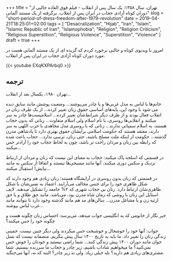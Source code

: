 +++
title = "تهران، سال ۱۳۵۸: یک سال پس از انقلاب - فیلم فوق العاده جالبی از دوران کوتاه آزادی حجاب در ایران پس از انقلاب. برگرفته از یک مستند آلمانی"
slug = "short-period-of-dress-freedom-after-1979-revolution"
date = 2019-04-21T18:25:01+02:00
tags = [ "Desacralization", "Hijab", "Iran", "Islam", "Islamic Republic of Iran", "Islamophobia", "Religion", "Religion Criticism", "Religious Superstition", "Religious Violence", "Superstition", "Violence" ]
draft = true
+++

امروز با ویدیوی کوتاه و جالبی برخورد کردم که گزیده ای از یک مستند آلمانی هست در مورد دوران کوتاه آزادی حجاب در ایران پس از انقلاب. 

{{< youtube EXqKXPArbq0 >}}

## ترجمه

تهران ۱۹۸۰، یکسال بعد از انقلاب...

خانم‌ها یا لباس به مدل غربی‌ها و یا چادر می‌‌پوشند... وضعیت پوشش مانند سابق دیده می شود با وجود این، پایه‌های اساسی‌ حقوق زنان تغییر کرده... از یک طرف زنان در انقلاب فعال بودند و از طرف دیگر شرایط‌شان تغییر کرده... اسلامیست‌ها چادر به سر میکنند و انقلابی‌‌ها روسری، با نام اسلام ولی‌ اسلام متفاوت... زنانی که بدون حجاب هستند، به اسلام سمپاتی ندارند... زنانی که با روسری مدل مجاهدی یا حزب اللهی به سر دارند، معتقد هستند که حکومت اسلامی برایشان حقوق بهتری دارد تا پادشاهی مدرن گذشته... حکومت از اینکه ملت مسلح باشند، حتی زنان، ترسی‌ ندارد... حجاب باعث شده که رابطه بین زنان و مردان راحت تر باشد، چون به لحاظ حجاب خود را آزادتر حس میکنند...

در قسمتی‌ که اسلحه پاک میکنند: حجاب به معنای این نیست که زنان و مردان از ارتباط نزدیک و سکس دوری میکنند، آنها مانند مسیحی‌‌ها نیستند و اتفاقا از سکس به مانند نیایش! استقبال میکنند...

در قسمتی‌ که زنان بدون روسری در آرایشگاه هستند: زنان زیادی هم وجود دارند که شکل ظاهری خود را برای جنس مخالف می‌‌آرایند. اعتماد به نفس‌شان با شکل ظاهری‌شان ارتباط دارد. زنان بی‌ حجاب شهری که ۲% جامعه را تشکیل میدهند. لایف استایل این زنان با روشی‌ که زمان شاه مدرن بود، می‌‌باشد. مانند حق طلاق و یا حق ارثیه زن و یا مشاغل مدرن... سالن‌های مد هم مانند گذشته وجود دارد تا بتوانند مانند غرب لباس بپوشند...

خبر نگار از خانومی که به انگلیسی‌ جواب میدهد، می‌‌پرسد: احساس زنان چگونه هست و چگونه خود را حس میکنند؟

جواب: آنها خود را خوشحال و خوشبخت حس میکردند ولی‌ دیگر چنین نیست. خمینی زندگی‌ زنان را تغییر داد. ما باید به تاریخ ۱۴۰۰ سال پیش بنگریم. منصفانه نیست که نسل جوان مانند دوران ۱۴۰۰ پیش زندگی‌ کنند... شما راضی‌ نیستید و خودتان را خوش حس نمی‌کنید؟ ما میخواهیم شاداب باشیم، زیر چادر و حجاب ما سرزنده نیستیم. شما مشتری‌های زیادی هم دارید؟ بله خیلی‌ زیاد. ولی‌ نه زیر چادر؟ البته که نه، آنها می‌‌جنگند.

<!--more-->
